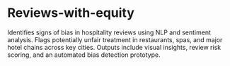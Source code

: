 # Reviews-with-equity
Identifies signs of bias in hospitality reviews using NLP and sentiment analysis. Flags potentially unfair treatment in restaurants, spas, and major hotel chains across key cities. Outputs include visual insights, review risk scoring, and an automated bias detection prototype.
